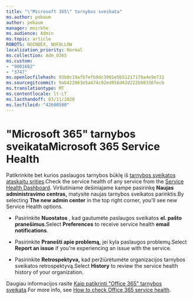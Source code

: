 ```yaml
---
title: "\"Microsoft 365\" tarnybos sveikata"
ms.author: pebaum
author: pebaum
manager: mnirkhe
ms.audience: Admin
ms.topic: article
ROBOTS: NOINDEX, NOFOLLOW
localization_priority: Normal
ms.collection: Adm_O365
ms.custom:
- "9001682"
- "3747"
ms.openlocfilehash: 93b8c19afb7efb9dc3901e5b51217179a4e9e731
ms.sourcegitcommit: 9ab422063e5a474c92ed956d42d222b90336fecb
ms.translationtype: MT
ms.contentlocale: lt-LT
ms.lasthandoff: 03/11/2020
ms.locfileid: "42600500"
---
```

# <a name="microsoft-365-service-health"></a><span data-ttu-id="47df7-102">"Microsoft 365" tarnybos sveikata</span><span class="sxs-lookup"><span data-stu-id="47df7-102">Microsoft 365 Service Health</span></span>


<span data-ttu-id="47df7-103">Patikrinkite bet kurios paslaugos tarnybos būklę iš [tarnybos sveikatos ataskaitų srities](https://admin.microsoft.com/Adminportal/Home?source=applauncher#/servicehealth).</span><span class="sxs-lookup"><span data-stu-id="47df7-103">Check the service health of any service from the [Service Health Dashboard](https://admin.microsoft.com/Adminportal/Home?source=applauncher#/servicehealth).</span></span> <span data-ttu-id="47df7-104">Viršutiniame dešiniajame kampe pasirinkę **Naujas administravimo centras,** matysite naujas tarnybos sveikatos parinktis.</span><span class="sxs-lookup"><span data-stu-id="47df7-104">By selecting **The new admin center** in the top right corner, you'll see new Service Health options.</span></span>

- <span data-ttu-id="47df7-105">Pasirinkite **Nuostatos** , kad gautumėte paslaugos sveikatos **el. pašto pranešimus**.</span><span class="sxs-lookup"><span data-stu-id="47df7-105">Select **Preferences** to receive service health **email notifications**.</span></span>

- <span data-ttu-id="47df7-106">Pasirinkite **Pranešti apie problemą,** jei kyla paslaugos problemų.</span><span class="sxs-lookup"><span data-stu-id="47df7-106">Select **Report an issue** if you're experiencing an issue with the service.</span></span>

- <span data-ttu-id="47df7-107">Pasirinkite **Retrospektyva,** kad peržiūrėtumėte organizacijos tarnybos sveikatos retrospektyvą.</span><span class="sxs-lookup"><span data-stu-id="47df7-107">Select **History** to review the service health history of your organization.</span></span> 

<span data-ttu-id="47df7-108">Daugiau informacijos rasite [Kaip patikrinti "Office 365" tarnybos sveikatą](https://docs.microsoft.com/office365/enterprise/view-service-health).</span><span class="sxs-lookup"><span data-stu-id="47df7-108">For more info, see [How to check Office 365 service health](https://docs.microsoft.com/office365/enterprise/view-service-health).</span></span> 